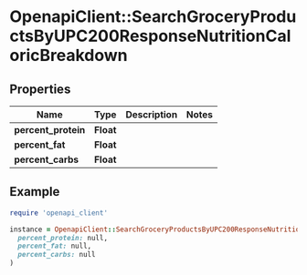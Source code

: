 # OpenapiClient::SearchGroceryProductsByUPC200ResponseNutritionCaloricBreakdown

## Properties

| Name | Type | Description | Notes |
| ---- | ---- | ----------- | ----- |
| **percent_protein** | **Float** |  |  |
| **percent_fat** | **Float** |  |  |
| **percent_carbs** | **Float** |  |  |

## Example

```ruby
require 'openapi_client'

instance = OpenapiClient::SearchGroceryProductsByUPC200ResponseNutritionCaloricBreakdown.new(
  percent_protein: null,
  percent_fat: null,
  percent_carbs: null
)
```

